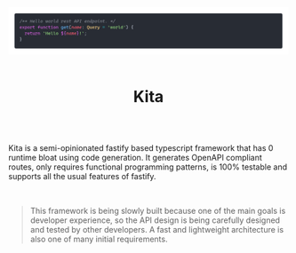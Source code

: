 <div align="center">
  <a href="https://github.com/arthurfiorette/kita">
    <img src="./assets/hello-world.png">
  </a>
</div>

<br />
 
<h1 align="center">Kita</h1>

<br />
<br />

Kita is a semi-opinionated fastify based typescript framework that has 0 runtime bloat
using code generation. It generates OpenAPI compliant routes, only requires functional
programming patterns, is 100% testable and supports all the usual features of fastify.

<br />

> This framework is being slowly built because one of the main goals is developer
> experience, so the API design is being carefully designed and tested by other
> developers. A fast and lightweight architecture is also one of many initial
> requirements.

<br />
